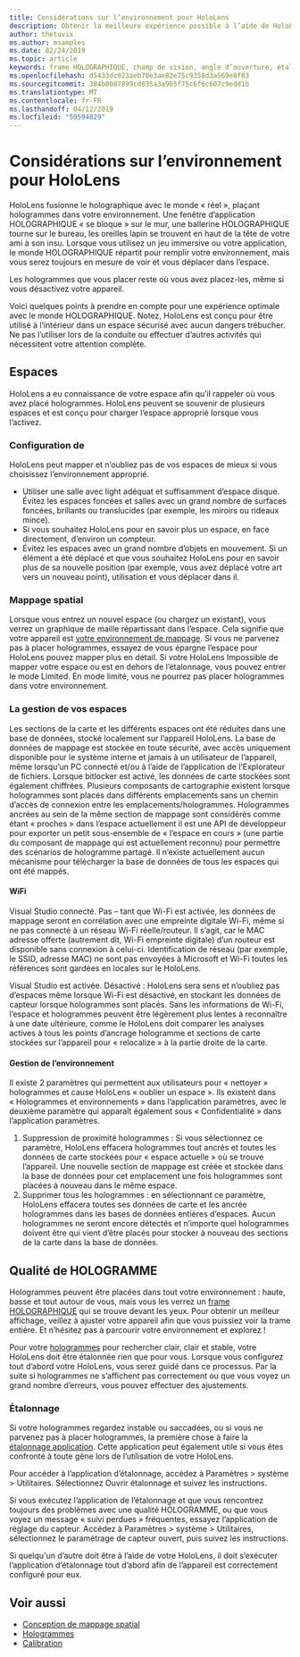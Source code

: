```yaml
---
title: Considérations sur l’environnement pour HoloLens
description: Obtenir la meilleure expérience possible à l’aide de HoloLens lorsque vous optimisez l’appareil pour votre environnement et les yeux.
author: thetuvix
ms.author: msamples
ms.date: 02/24/2019
ms.topic: article
keywords: frame HOLOGRAPHIQUE, champ de vision, angle d’ouverture, étalonnage, espaces, environnement, procédure
ms.openlocfilehash: d5433dc923aeb70e3ae82e75c9358d3a569e8f83
ms.sourcegitcommit: 384b0087899cd835a3a965f75c6f6c607c9edd1b
ms.translationtype: MT
ms.contentlocale: fr-FR
ms.lasthandoff: 04/12/2019
ms.locfileid: "59594829"
---
```

# <a name="environment-considerations-for-hololens"></a>Considérations sur l’environnement pour HoloLens

HoloLens fusionne le holographique avec le monde « réel », plaçant hologrammes dans votre environnement. Une fenêtre d’application HOLOGRAPHIQUE « se bloque » sur le mur, une ballerine HOLOGRAPHIQUE tourne sur le bureau, les oreilles lapin se trouvent en haut de la tête de votre ami à son insu. Lorsque vous utilisez un jeu immersive ou votre application, le monde HOLOGRAPHIQUE répartit pour remplir votre environnement, mais vous serez toujours en mesure de voir et vous déplacer dans l’espace.

Les hologrammes que vous placer reste où vous avez placez-les, même si vous désactivez votre appareil. 

Voici quelques points à prendre en compte pour une expérience optimale avec le monde HOLOGRAPHIQUE. Notez, HoloLens est conçu pour être utilisé à l’intérieur dans un espace sécurisé avec aucun dangers trébucher. Ne pas l’utiliser lors de la conduite ou effectuer d’autres activités qui nécessitent votre attention complète.

## <a name="spaces"></a>Espaces

HoloLens a eu connaissance de votre espace afin qu’il rappeler où vous avez placé hologrammes. HoloLens peuvent se souvenir de plusieurs espaces et est conçu pour charger l’espace approprié lorsque vous l’activez.

### <a name="setting-up"></a>Configuration de

HoloLens peut mapper et n’oubliez pas de vos espaces de mieux si vous choisissez l’environnement approprié.
* Utiliser une salle avec light adéquat et suffisamment d’espace disque. Évitez les espaces foncées et salles avec un grand nombre de surfaces foncées, brillants ou translucides (par exemple, les miroirs ou rideaux mince).
* Si vous souhaitez HoloLens pour en savoir plus un espace, en face directement, d’environ un compteur.
* Évitez les espaces avec un grand nombre d’objets en mouvement. Si un élément a été déplacé et que vous souhaitez HoloLens pour en savoir plus de sa nouvelle position (par exemple, vous avez déplacé votre art vers un nouveau point), utilisation et vous déplacer dans il.

### <a name="spatial-mapping"></a>Mappage spatial

Lorsque vous entrez un nouvel espace (ou chargez un existant), vous verrez un graphique de maille répartissant dans l’espace. Cela signifie que votre appareil est [votre environnement de mappage](spatial-mapping-design.md). Si vous ne parvenez pas à placer hologrammes, essayez de vous épargne l’espace pour HoloLens pouvez mapper plus en détail. Si votre HoloLens Impossible de mapper votre espace ou est en dehors de l’étalonnage, vous pouvez entrer le mode Limited. En mode limité, vous ne pourrez pas placer hologrammes dans votre environnement.

### <a name="managing-your-spaces"></a>La gestion de vos espaces

Les sections de la carte et les différents espaces ont été réduites dans une base de données, stocké localement sur l’appareil HoloLens.  La base de données de mappage est stockée en toute sécurité, avec accès uniquement disponible pour le système interne et jamais à un utilisateur de l’appareil, même lorsqu’un PC connecté et/ou à l’aide de l’application de l’Explorateur de fichiers.  Lorsque bitlocker est activé, les données de carte stockées sont également chiffrées.
Plusieurs composants de cartographie existent lorsque hologrammes sont placés dans différents emplacements sans un chemin d’accès de connexion entre les emplacements/hologrammes.  Hologrammes ancrées au sein de la même section de mappage sont considérés comme étant « proches » dans l’espace actuellement il est une API de développeur pour exporter un petit sous-ensemble de « l’espace en cours » (une partie du composant de mappage qui est actuellement reconnu) pour permettre des scénarios de hologramme partagé.  Il n’existe actuellement aucun mécanisme pour télécharger la base de données de tous les espaces qui ont été mappés.

#### <a name="wifi"></a>WiFi
Visual Studio connecté. Pas – tant que Wi-Fi est activée, les données de mappage seront en corrélation avec une empreinte digitale Wi-Fi, même si ne pas connecté à un réseau Wi-Fi réelle/routeur.  Il s’agit, car le MAC adresse offerte (autrement dit, Wi-Fi empreinte digitale) d’un routeur est disponible sans connexion à celui-ci.  Identification de réseau (par exemple, le SSID, adresse MAC) ne sont pas envoyées à Microsoft et Wi-Fi toutes les références sont gardées en locales sur le HoloLens.

Visual Studio est activée. Désactivé : HoloLens sera sens et n’oubliez pas d’espaces même lorsque Wi-Fi est désactivé, en stockant les données de capteur lorsque hologrammes sont placés.  Sans les informations de Wi-Fi, l’espace et hologrammes peuvent être légèrement plus lentes à reconnaître à une date ultérieure, comme le HoloLens doit comparer les analyses actives à tous les points d’ancrage hologramme et sections de carte stockées sur l’appareil pour « relocalize » à la partie droite de la carte.

#### <a name="environment-management"></a>Gestion de l’environnement
Il existe 2 paramètres qui permettent aux utilisateurs pour « nettoyer » hologrammes et cause HoloLens « oublier un espace ».  Ils existent dans « Hologrammes et environnements » dans l’application paramètres, avec le deuxième paramètre qui apparaît également sous « Confidentialité » dans l’application paramètres.
1.  Suppression de proximité hologrammes : Si vous sélectionnez ce paramètre, HoloLens effacera hologrammes tout ancrés et toutes les données de carte stockées pour « espace actuelle » où se trouve l’appareil.  Une nouvelle section de mappage est créée et stockée dans la base de données pour cet emplacement une fois hologrammes sont placées à nouveau dans le même espace.
2.  Supprimer tous les hologrammes : en sélectionnant ce paramètre, HoloLens effacera toutes ses données de carte et les ancrée hologrammes dans les bases de données entières d’espaces.  Aucun hologrammes ne seront encore détectés et n’importe quel hologrammes doivent être qui vient d’être placés pour stocker à nouveau des sections de la carte dans la base de données.


## <a name="hologram-quality"></a>Qualité de HOLOGRAMME

Hologrammes peuvent être placées dans tout votre environnement : haute, basse et tout autour de vous, mais vous les verrez un [frame HOLOGRAPHIQUE](holographic-frame.md) qui se trouve devant les yeux. Pour obtenir un meilleur affichage, veillez à ajuster votre appareil afin que vous puissiez voir la trame entière. Et n’hésitez pas à parcourir votre environnement et explorez !

Pour votre [hologrammes](hologram.md) pour rechercher clair, clair et stable, votre HoloLens doit être étalonnée rien que pour vous. Lorsque vous configurez tout d’abord votre HoloLens, vous serez guidé dans ce processus. Par la suite si hologrammes ne s’affichent pas correctement ou que vous voyez un grand nombre d’erreurs, vous pouvez effectuer des ajustements.

### <a name="calibration"></a>Étalonnage

Si votre hologrammes regardez instable ou saccadées, ou si vous ne parvenez pas à placer hologrammes, la première chose à faire la [étalonnage application](calibration.md). Cette application peut également utile si vous êtes confronté à toute gêne lors de l’utilisation de votre HoloLens.

Pour accéder à l’application d’étalonnage, accédez à Paramètres > système > Utilitaires. Sélectionnez Ouvrir étalonnage et suivez les instructions.

Si vous exécutez l’application de l’étalonnage et que vous rencontrez toujours des problèmes avec une qualité HOLOGRAMME, ou que vous voyez un message « suivi perdues » fréquentes, essayez l’application de réglage du capteur. Accédez à Paramètres > système > Utilitaires, sélectionnez le paramétrage de capteur ouvert, puis suivez les instructions.

Si quelqu'un d’autre doit être à l’aide de votre HoloLens, il doit s’exécuter l’application d’étalonnage tout d’abord afin de l’appareil est correctement configuré pour eux.

## <a name="see-also"></a>Voir aussi
* [Conception de mappage spatial](spatial-mapping-design.md)
* [Hologrammes](hologram.md)
* [Calibration](calibration.md)
